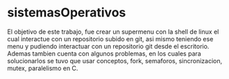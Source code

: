 # sistemasOperativos
El objetivo de este trabajo, fue crear un supermenu con la shell de linux el cual interactue con un repositorio subido en git, asi mismo teniendo ese menu y pudiendo interactuar con un repositorio git desde el escritorio.
Ademas tambien cuenta con algunos problemas, en los cuales para solucionarlos se tuvo que usar conceptos, fork, semaforos, sincronizacion, mutex, paralelismo en C.
